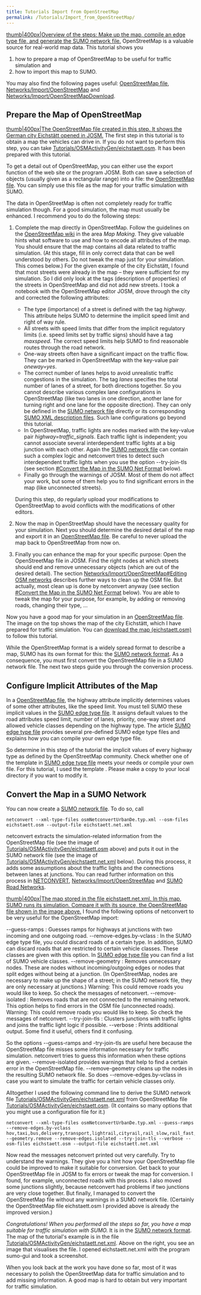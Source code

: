 ```yaml
---
title: Tutorials Import from OpenStreetMap
permalink: /Tutorials/Import_from_OpenStreetMap/
---
```


[thumb|400px|Overview of the steps: Make up the map, compile an edge type file, and generate the SUMO network file.](/Image:OpenStreetMapOverview.svg "wikilink") OpenStreetMap is a valuable source for real-world map data. This tutorial shows you

1.  how to prepare a map of OpenStreetMap to be useful for traffic simulation and
2.  how to import this map to SUMO.

You may also find the following pages useful: [OpenStreetMap file](/OpenStreetMap_file "wikilink"), [Networks/Import/OpenStreetMap](/Networks/Import/OpenStreetMap "wikilink") and [Networks/Import/OpenStreetMapDownload](/Networks/Import/OpenStreetMapDownload "wikilink").

Prepare the Map of OpenStreetMap
--------------------------------

[thumb|400px|The OpenStreetMap file created in this step. It shows the German city Eichstätt opened in JOSM.](/Image:eichstaett.osm.png "wikilink") The first step in this tutorial is to obtain a map the vehicles can drive in. If you do not want to perform this step, you can take [Tutorials/OSMActivityGen/eichstaett.osm](/Tutorials/OSMActivityGen/eichstaett.osm "wikilink"). It has been prepared with this tutorial.

To get a detail out of OpenStreetMap, you can either use the export function of the web site or the program JOSM. Both can save a selection of objects (usually given as a rectangular range) into a file: the [OpenStreetMap file](/OpenStreetMap_file "wikilink"). You can simply use this file as the map for your traffic simulation with SUMO.

The data in OpenStreetMap is often not completely ready for traffic simulation though. For a good simulation, the map must usually be enhanced. I recommend you to do the following steps:

1.  Complete the map directly in OpenStreetMap. Follow the guidelines on the [OpenStreetMap wiki](http://wiki.openstreetmap.org) in the area *Map Making*. They give valuable hints what software to use and how to encode all attributes of the map. You should ensure that the map contains all data related to traffic simulation. (At this stage, fill in only correct data that can be well understood by others. Do not tweak the map just for your simulation. This comes below.)
    For the given example of the city Eichstätt, I found that most streets were already in the map – they were sufficient for my simulation. So I did only look at the tags (description of properties) of the streets in OpenStreetMap and did not add new streets. I took a notebook with the OpenStreetMap editor JOSM, drove through the city and corrected the following attributes:

    -   The type (importance) of a street is defined with the tag *highway*. This attribute helps SUMO to determine the implicit speed limit and right of way rule.
    -   All streets with speed limits that differ from the implicit regulatory limits (i.e. speed limits set by traffic signs) should have a tag *maxspeed*. The correct speed limits help SUMO to find reasonable routes through the road network.
    -   One-way streets often have a significant impact on the traffic flow. They can be marked in OpenStreetMap with the key-value pair *oneway=yes*.
    -   The correct number of lanes helps to avoid unrealistic traffic congestions in the simulation. The tag *lanes* specifies the total number of lanes of a street, for both directions together. So you cannot describe various complex lane configurations in OpenStreetMap (like two lanes in one direction, another lane for turning right and one lane for the opposite direction). They can only be defined in the [SUMO network file](/Networks/SUMO_Road_Networks "wikilink") directly or its corresponding [SUMO XML description files](/Networks/Building_Networks_from_own_XML-descriptions "wikilink"). Such lane configurations go beyond this tutorial.
    -   In OpenStreetMap, traffic lights are nodes marked with the key-value pair *highway=traffic_signals*. Each traffic light is independent; you cannot associate several interdependent traffic lights at a big junction with each other. Again the [SUMO network file](/Networks/SUMO_Road_Networks "wikilink") can contain such a complex logic and netconvert tries to detect such interdependent traffic lights when you use the option --try-join-tls (see section [\#Convert the Map in the SUMO Net Format](/#Convert_the_Map_in_the_SUMO_Net_Format "wikilink") below).
    -   Finally go through the warnings of JOSM. Most of them do not affect your work, but some of them help you to find significant errors in the map (like unconnected streets).

    During this step, do regularly upload your modifications to OpenStreetMap to avoid conflicts with the modifications of other editors.

2.  Now the map in OpenStreetMap should have the necessary quality for your simulation. Next you should determine the desired detail of the map and export it in an [OpenStreetMap file](/OpenStreetMap_file "wikilink"). Be careful to never upload the map back to OpenStreetMap from now on.
3.  Finally you can enhance the map for your specific purpose: Open the OpenStreetMap file in JOSM. Find the right nodes at which streets should end and remove unnecessary objects (which are out of the desired detail). The section [Networks/Import/OpenStreetMap\#Editing OSM networks](/Networks/Import/OpenStreetMap#Editing_OSM_networks "wikilink") describes further ways to clean up the OSM file. But actually, most clean up is done by netconvert anyway (see section [\#Convert the Map in the SUMO Net Format](/#Convert_the_Map_in_the_SUMO_Net_Format "wikilink") below). You are able to tweak the map for your purpose, for example, by adding or removing roads, changing their type, …

Now you have a good map for your simulation in an [OpenStreetMap file](/OpenStreetMap_file "wikilink"). The image on the top shows the map of the city Eichstätt, which I have prepared for traffic simulation. You can [download the map (eichstaett.osm)](/Tutorials/OSMActivityGen/eichstaett.osm "wikilink") to follow this tutorial.

While the OpenStreetMap format is a widely spread format to describe a map, SUMO has its own format for this: the [SUMO network format](/Networks/SUMO_Road_Networks "wikilink"). As a consequence, you must first convert the OpenStreetMap file in a SUMO network file. The next two steps guide you through the conversion process.

Configure Implicit Attributes of the Map
----------------------------------------

In a [OpenStreetMap file](/OpenStreetMap_file "wikilink"), the highway attribute implicitly determines values of some other attributes, like the speed limit. You must tell SUMO these implicit values in the [SUMO edge type file](/SUMO_edge_type_file "wikilink"). It assigns default values to the road attributes speed limit, number of lanes, priority, one-way street and allowed vehicle classes depending on the highway type. The article [SUMO edge type file](/SUMO_edge_type_file "wikilink") provides several pre-defined SUMO edge type files and explains how you can compile your own edge type file.

So determine in this step of the tutorial the implicit values of every highway type as defined by the OpenStreetMap community. Check whether one of the template in [SUMO edge type file](/SUMO_edge_type_file "wikilink") meets your needs or compile your own file. For this tutorial, I used the template . Please make a copy to your local directory if you want to modify it.

Convert the Map in a SUMO Network
---------------------------------

You can now create a [SUMO network file](/Networks/SUMO_Road_Networks "wikilink"). To do so, call

    netconvert --xml-type-files osmNetconvertUrbanDe.typ.xml --osm-files eichstaett.osm --output-file eichstaett.net.xml

netconvert extracts the simulation-related information from the OpenStreetMap file (see the image of [Tutorials/OSMActivityGen/eichstaett.osm](/Tutorials/OSMActivityGen/eichstaett.osm "wikilink") above) and puts it out in the SUMO network file (see the image of [Tutorials/OSMActivityGen/eichstaett.net.xml](/Tutorials/OSMActivityGen/eichstaett.net.xml "wikilink") below). During this process, it adds some assumptions about the traffic lights and the connections between lanes at junctions. You can read further information on this process in [NETCONVERT](/NETCONVERT "wikilink"), [Networks/Import/OpenStreetMap](/Networks/Import/OpenStreetMap "wikilink") and [SUMO Road Networks](/Networks/SUMO_Road_Networks "wikilink").

[thumb|400px|The map stored in the file eichstaett.net.xml. In this map, SUMO runs its simulation. Compare it with its source, the OpenStreetMap file shown in the image above.](/Image:eichstaett.net.png "wikilink") I found the following options of netconvert to be very useful for the OpenStreetMap import:

--guess-ramps : Guesses ramps for highways at junctions with two incoming and one outgoing road.
--remove-edges.by-vclass : In the SUMO edge type file, you could discard roads of a certain type. In addition, SUMO can discard roads that are restricted to certain vehicle classes. These classes are given with this option. In [SUMO edge type file](/SUMO_edge_type_file "wikilink") you can find a list of SUMO vehicle classes.
--remove-geometry : Removes unnecessary nodes. These are nodes without incoming/outgoing edges or nodes that split edges without being at a junction. (In OpenStreetMap, nodes are necessary to make up the shape of a street; in the SUMO network file, they are only necessary at junctions.) Warning: This could remove roads you would like to keep. So check the messages of netconvert.
--remove-isolated : Removes roads that are not connected to the remaining network. This option helps to find errors in the OSM file (unconnected roads). Warning: This could remove roads you would like to keep. So check the messages of netconvert.
--try-join-tls : Clusters junctions with traffic lights and joins the traffic light logic if possible.
--verbose : Prints additional output. Some find it useful, others find it confusing.

So the options --guess-ramps and -try-join-tls are useful here because the OpenStreetMap file misses some information necessary for traffic simulation. netconvert tries to guess this information when these options are given. --remove-isolated provides warnings that help to find a certain error in the OpenStreetMap file. --remove-geometry cleans up the nodes in the resulting SUMO network file. So does --remove-edges.by-vclass in case you want to simulate the traffic for certain vehicle classes only.

Alltogether I used the following command line to derive the SUMO network file [Tutorials/OSMActivityGen/eichstaett.net.xml](/Tutorials/OSMActivityGen/eichstaett.net.xml "wikilink") from OpenStreetMap file [Tutorials/OSMActivityGen/eichstaett.osm](/Tutorials/OSMActivityGen/eichstaett.osm "wikilink"). (It contains so many options that you might use a configuration file for it.)

    netconvert --xml-type-files osmNetconvertUrbanDe.typ.xml --guess-ramps --remove-edges.by-vclass hov,taxi,bus,delivery,transport,lightrail,cityrail,rail_slow,rail_fast,motorcycle,bicycle,pedestrian --geometry.remove --remove-edges.isolated --try-join-tls --verbose --osm-files eichstaett.osm --output-file eichstaett.net.xml

Now read the messages netconvert printed out very carefully. Try to understand the warnings. They give you a hint how your OpenStreetMap file could be improved to make it suitable for conversion. Get back to your OpenStreetMap file in JOSM to fix errors or tweak the map for conversion. I found, for example, unconnected roads with this process. I also moved some junctions slightly, because netconvert had problems if two junctions are very close together. But finally, I managed to convert the OpenStreetMap file without any warnings in a SUMO network file. (Certainly the OpenStreetMap file eichstaett.osm I provided above is already the improved version.)

*Congratulations! When you performed all the steps so far, you have a map suitable for traffic simulation with SUMO.* It is in the [SUMO network format](/Networks/SUMO_Road_Networks "wikilink"). The map of the tutorial's example is in the file [Tutorials/OSMActivityGen/eichstaett.net.xml](/Tutorials/OSMActivityGen/eichstaett.net.xml "wikilink"). Above on the right, you see an image that visualises the file. I opened eichstaett.net.xml with the program sumo-gui and took a screenshot.

When you look back at the work you have done so far, most of it was necessary to polish the OpenStreetMap data for traffic simulation and to add missing information. A good map is hard to obtain but very important for traffic simulation.